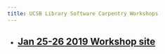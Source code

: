 ```yaml
---
title: UCSB Library Software Carpentry Workshops
---
```


  - ## [Jan 25-26 2019 Workshop site](https://ucsbcarpentry.github.io/2019-01-25-UCSBLibrary/)
